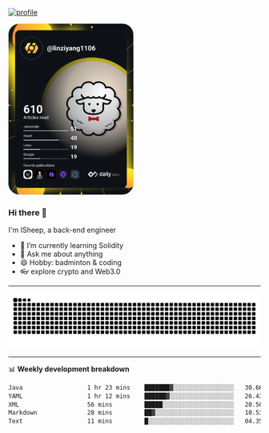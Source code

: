[![profile](https://user-images.githubusercontent.com/54968314/208005045-e4b42f3b-833d-4242-bfcc-e764865553a2.svg)](https://www.calligrapher.ai/)

<a href="https://app.daily.dev/linziyang1106"><img src="/devcard.png" width="250" alt="ISheep's Dev Card"/></a>

### Hi there 🐏

I'm ISheep, a back-end engineer

- 🔭 I’m currently learning Solidity
- 💬 Ask me about anything
- 😄 Hobby: badminton & coding
- 👓 explore crypto and Web3.0

-------

![](https://raw.githubusercontent.com/ISheepp/ISheepp/output/github-contribution-grid-snake.svg)

-------

📊 **Weekly development breakdown**
<!--START_SECTION:waka-->

```txt
Java                  1 hr 23 mins    ███████▓░░░░░░░░░░░░░░░░░   30.66 %
YAML                  1 hr 12 mins    ██████▓░░░░░░░░░░░░░░░░░░   26.43 %
XML                   56 mins         █████░░░░░░░░░░░░░░░░░░░░   20.56 %
Markdown              28 mins         ██▓░░░░░░░░░░░░░░░░░░░░░░   10.53 %
Text                  11 mins         █░░░░░░░░░░░░░░░░░░░░░░░░   04.35 %
```

<!--END_SECTION:waka-->
